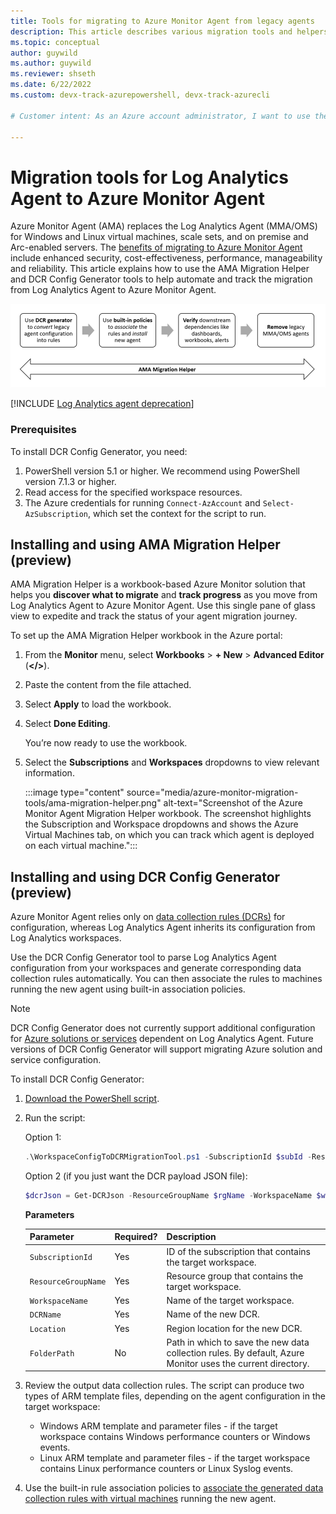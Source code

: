 ```yaml
---
title: Tools for migrating to Azure Monitor Agent from legacy agents 
description: This article describes various migration tools and helpers available for migrating from existing legacy agents to the new Azure Monitor agent (AMA) and data collection rules (DCR).
ms.topic: conceptual
author: guywild
ms.author: guywild
ms.reviewer: shseth
ms.date: 6/22/2022 
ms.custom: devx-track-azurepowershell, devx-track-azurecli

# Customer intent: As an Azure account administrator, I want to use the available Azure Monitor tools to migrate from Log Analytics Agent to Azure Monitor Agent and track the status of the migration in my account.    

---
```


# Migration tools for Log Analytics Agent to Azure Monitor Agent

Azure Monitor Agent (AMA) replaces the Log Analytics Agent (MMA/OMS) for Windows and Linux virtual machines, scale sets, and on premise and Arc-enabled servers. The [benefits of migrating to Azure Monitor Agent](../agents/azure-monitor-agent-migration.md) include enhanced security, cost-effectiveness, performance, manageability and reliability. This article explains how to use the AMA Migration Helper and DCR Config Generator tools to help automate and track the migration from Log Analytics Agent to Azure Monitor Agent.

![Flow diagram that shows the steps involved in agent migration and how the migration tools help in generating DCRs and tracking the entire migration process.](media/azure-monitor-agent-migration/mma-to-ama-migration-steps.png)

[!INCLUDE [Log Analytics agent deprecation](../../../includes/log-analytics-agent-deprecation.md)]

### Prerequisites

To install DCR Config Generator, you need:

1. PowerShell version 5.1 or higher. We recommend using PowerShell version 7.1.3 or higher.
1. Read access for the specified workspace resources.
1. The Azure credentials for running `Connect-AzAccount` and `Select-AzSubscription`, which set the context for the script to run.
## Installing and using AMA Migration Helper (preview)

AMA Migration Helper is a workbook-based Azure Monitor solution that helps you **discover what to migrate** and **track progress** as you move from Log Analytics Agent to Azure Monitor Agent. Use this single pane of glass view to expedite and track the status of your agent migration journey. 

To set up the AMA Migration Helper workbook in the Azure portal:

1. From the **Monitor** menu, select **Workbooks** > **+ New** > **Advanced Editor** (**</>**).
4. Paste the content from the file attached.
5. Select **Apply** to load the workbook. 
1. Select **Done Editing**. 

    You’re now ready to use the workbook.

1. Select the **Subscriptions** and **Workspaces** dropdowns to view relevant information.

    :::image type="content" source="media/azure-monitor-migration-tools/ama-migration-helper.png" alt-text="Screenshot of the Azure Monitor Agent Migration Helper workbook. The screenshot highlights the Subscription and Workspace dropdowns and shows the Azure Virtual Machines tab, on which you can track which agent is deployed on each virtual machine.":::

## Installing and using DCR Config Generator (preview)
Azure Monitor Agent relies only on [data collection rules (DCRs)](../essentials/data-collection-rule-overview.md) for configuration, whereas Log Analytics Agent inherits its configuration from Log Analytics workspaces. 

Use the DCR Config Generator tool to parse Log Analytics Agent configuration from your workspaces and generate corresponding data collection rules automatically. You can then associate the rules to machines running the new agent using built-in association policies. 

> [!NOTE]
> DCR Config Generator does not currently support additional configuration for [Azure solutions or services](./azure-monitor-agent-overview.md#supported-services-and-features) dependent on Log Analytics Agent. Future versions of DCR Config Generator will support migrating Azure solution and service configuration.

To install DCR Config Generator:

1. [Download the PowerShell script](https://github.com/microsoft/AzureMonitorCommunity/tree/master/Azure%20Services/Azure%20Monitor/Agents/Migration%20Tools).

1. Run the script:

	Option 1:

	```powershell
	.\WorkspaceConfigToDCRMigrationTool.ps1 -SubscriptionId $subId -ResourceGroupName $rgName -WorkspaceName $workspaceName -DCRName $dcrName -Location $location -FolderPath $folderPath
	```
	Option 2 (if you just want the DCR payload JSON file):

	```powershell
	$dcrJson = Get-DCRJson -ResourceGroupName $rgName -WorkspaceName $workspaceName -PlatformType $platformType $dcrJson | ConvertTo-Json -Depth 10 | Out-File "<filepath>\OutputFiles\dcr_output.json"
	```

	**Parameters**  
	
	| Parameter | Required? | Description |
	|------|------|------|
	| `SubscriptionId` | Yes | ID of the subscription that contains the target workspace. |
	| `ResourceGroupName` | Yes | Resource group that contains the target workspace. |
	| `WorkspaceName` | Yes | Name of the target workspace. |
	| `DCRName` | Yes | Name of the new DCR. |
	| `Location` | Yes | Region location for the new DCR. |
	| `FolderPath` | No | Path in which to save the new data collection rules. By default, Azure Monitor uses the current directory. |  
	
1. Review the output data collection rules. The script can produce two types of ARM template files, depending on the agent configuration in the target workspace:

	- Windows ARM template and parameter files - if the target workspace contains Windows performance counters or Windows events.
	- Linux ARM template and parameter files - if the target workspace contains Linux performance counters or Linux Syslog events.
	
1. Use the built-in rule association policies to [associate the generated data collection rules with virtual machines](./data-collection-rule-azure-monitor-agent.md#create-data-collection-rule-and-association) running the new agent.

